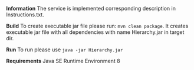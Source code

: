 **Information**
The service is implemented corresponding description in Instructions.txt.

**Build**
To create executable jar file please run:
`mvn clean package`.
It creates executable jar file with all dependencies with name Hierarchy.jar in target dir.

**Run**
To run please use `java -jar Hierarchy.jar`

**Requirements**
Java SE Runtime Environment 8
